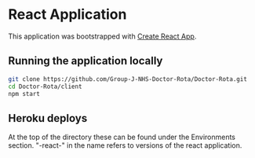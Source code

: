 # React Application

This application was bootstrapped with [Create React App](https://github.com/facebook/create-react-app).

## Running the application locally

```bash
git clone https://github.com/Group-J-NHS-Doctor-Rota/Doctor-Rota.git
cd Doctor-Rota/client
npm start
```

## Heroku deploys

At the top of the directory these can be found under the Environments section. "-react-" in the name refers to versions of the react application.
